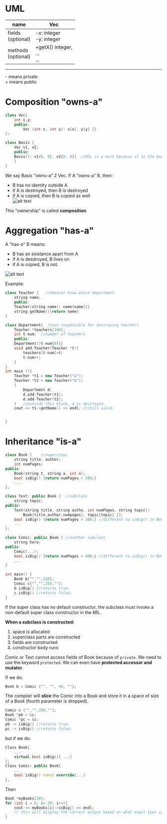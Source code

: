 # UML <a id = "uml"></a>

 name | Vec 
------|----
fields <br> (optional) |-x: integer <br>-y: integer
methods <br> (optional) | +getX() integer,<br>...<br>...
---

\- means private  
\+ means public  

# Composition "owns-a"
```c++
class Vec{
    int x,y;
    public:
        Vec (int x, int y): x{x}, y{y} {}
};

class Basis {
    Vec v1, v2;
    public: 
    Basis(): v1{0, 0}, v2{0, 0}{  //MIL is a must because if in the body, default constructor of Vec will be called and fail the program.
    }
}
```
We say Basis "owns-a" 2 Vec.
If A "owns-a" B, then:
- B has no identity outside A
- if A is destroyed, then B is destroyed
- if A is copied, then B is copied as well  
![alt text][own]

This "ownership" is called **composition**.

# Aggregation "has-a" <a id="aggregation"></a>

A "has-a" B means:
- B has an existance apart from A
- if A is desdroyed, B lives on
- if A is copied, B is not.

![alt text][has]

Example:
```c++
class Teacher {   //doesnot know which department
    string name;
    public: 
    Teacher(string name): name{name}{}
    string getName(){return name}
}

class Department{  //not responsible for destroying teachers
    Teacher *teachers[100];
    int t-num;  //number of teachers
    public:
    Department()t-num{0}{}
    void add-Teacher(Teacher *t){
        teachers[t-num]=t;
        t-num++;
    }
}
int main (){
    Teacher *t1 = new Teacher("a");
    Teacher *t2 = new Teacher("b");
    {
        Department d;
        d.add-Teacher(t1);
        d.add-Teacher(t2);
    }   //outside this block, d is destroied.
    cout << t1->getName() << endl; //still valid.


}

```

# Inheritance "is-a" <a id="inheritance"></a>

```c++
class Book {    //superclass
    string title, author;
    int numPages;
public:
    Book(string t, string a, int n);
    bool isBig() {return numPages > 200;}
    ....
};

class Text: public Book {  //subclass
    string topic;
public:
    Text(string title, string autho, int numPages, string topic): 
        Book{title,author,numpages}, topic{topic} {};
    bool isBig() {return numPages > 300;} //different to isBig() in Book.
    ...
};

class Comic: public Book { //another subclass
    string hero;
public:
    Comic(...);
    bool isBig() {return numPages > 400;} //different to isBig() in Book.
    ...
}

int main() {
    Book b{"","",250};
    Comic c{"","",250,""};
    b.isBig() //returns true;
    c.isBig() //returns false;
}
```
If the super class has no default constructor, the subclass must invoke a non-default super class constructor in the MIL.  

**When a subclass is constructed:**
1. space is allocated
2. superclass parts are constructed
3. fields are constructed
4. constructor body runs

Comic or Text cannot access fields of Book because of `private`. We need to use the keyword `protected`. We can even have **protected accessor and mutator**.

If we do:
```c++
Book b = Comic {"", "", 40, ""};
```
The complier will **slice** the Comic into a Book and store it in a space of size of a Book (fourth parameter is dropped).
```c++
Comic c {"","",250,""};
Book *pb = &c;
Comic *pc = &c;
pb -> isBig() //returns true;
pc -> isBig() //returns false;
```
but if we do:
```c++
Class Book{
    ...
    virtual bool isBig(){ ...}
};
Class Comic: public Book{
    ...
    bool isBig() const override{...}
};
```
Then
```c++
Book *myBooks[20];
for (int i = 0; i< 20; i++){
    cout << myBooks[i]->isBig() << endl; 
    // this will display the correct output based on what exact type is each pointer. 
}
```

[own]: https://upload.wikimedia.org/wikipedia/commons/9/9f/AggregationAndComposition.svg

[has]:
https://upload.wikimedia.org/wikipedia/commons/9/9f/AggregationAndComposition.svg



        